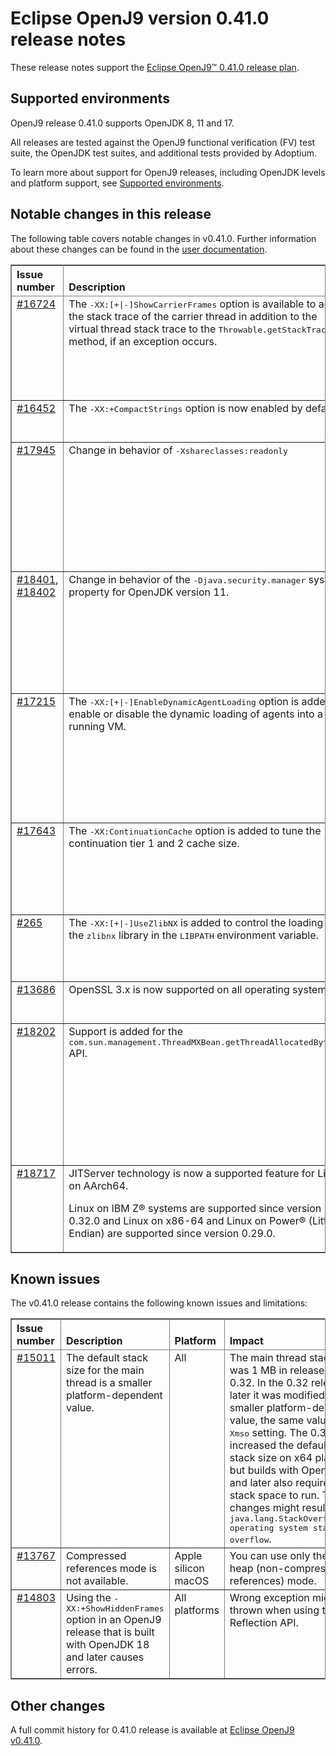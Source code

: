 <!--
* Copyright (c) 2023 IBM Corp. and others
*
* This program and the accompanying materials are made
* available under the terms of the Eclipse Public License 2.0
* which accompanies this distribution and is available at
* https://www.eclipse.org/legal/epl-2.0/ or the Apache
* License, Version 2.0 which accompanies this distribution and
* is available at https://www.apache.org/licenses/LICENSE-2.0.
*
* This Source Code may also be made available under the
* following Secondary Licenses when the conditions for such
* availability set forth in the Eclipse Public License, v. 2.0
* are satisfied: GNU General Public License, version 2 with
* the GNU Classpath Exception [1] and GNU General Public
* License, version 2 with the OpenJDK Assembly Exception [2].
*
* [1] https://www.gnu.org/software/classpath/license.html
* [2] https://openjdk.org/legal/assembly-exception.html
*
* SPDX-License-Identifier: EPL-2.0 OR Apache-2.0 OR GPL-2.0-only WITH Classpath-exception-2.0 OR GPL-2.0-only WITH OpenJDK-assembly-exception-1.0
-->

# Eclipse OpenJ9 version 0.41.0 release notes

These release notes support the [Eclipse OpenJ9&trade; 0.41.0 release plan](https://projects.eclipse.org/projects/technology.openj9/releases/0.41.0/plan).

## Supported environments

OpenJ9 release 0.41.0 supports OpenJDK 8, 11 and 17.

All releases are tested against the OpenJ9 functional verification (FV) test suite, the OpenJDK test suites, and additional tests provided by Adoptium.

To learn more about support for OpenJ9 releases, including OpenJDK levels and platform support, see [Supported environments](https://eclipse.org/openj9/docs/openj9_support/index.html).

## Notable changes in this release

The following table covers notable changes in v0.41.0. Further information about these changes can be found in the [user documentation](https://www.eclipse.org/openj9/docs/version0.41/).

<table cellpadding="4" cellspacing="0" summary="" width="100%" rules="all" frame="border" border="1"><thead align="left">
<tr>
<th valign="bottom">Issue number</th>
<th valign="bottom">Description</th>
<th valign="bottom">Version / Platform</th>
<th valign="bottom">Impact</th>
</tr>
</thead>
<tbody>

<tr>
<td valign="top"><a href="https://github.com/eclipse-openj9/openj9/issues/16724">#16724</a></td>
<td valign="top">The <tt>-XX:[+|-]ShowCarrierFrames</tt> option is available to add the stack trace of the carrier thread in addition to the virtual thread stack trace to the <tt>Throwable.getStackTrace()</tt> method, if an exception occurs.</td>
<td valign="top">OpenJDK 21 and later</td>
<td valign="top">A VM maintains multiple platform threads that are used as carrier threads to run the virtual threads. Earlier, if an exception occurred on running the virtual threads, the thread dumps did not include stack frames from the carrier thread's stack. You can use the <tt>-XX:+ShowCarrierFrames</tt> option to add the stack trace of the carrier thread in addition to the virtual thread stack trace to the <tt>Throwable.getStackTrace()</tt> method, if an exception occurs. </td>
</tr>

<tr>
<td valign="top"><a href="https://github.com/eclipse-openj9/openj9/issues/16452">#16452</a></td>
<td valign="top">The <tt>-XX:+CompactStrings</tt> option is now enabled by default</td>
<td valign="top">OpenJDK 11 and later</td>
<td valign="top">Like HotSpot, the <tt>-XX:+CompactStrings</tt> option is now enabled by default on Java&trade; 11 and later. In the earlier versions, this option is disabled by default.</td>
</tr>

<tr>
<td valign="top"><a href="https://github.com/eclipse-openj9/openj9/issues/17945">#17945</a></td>
<td valign="top">Change in behavior of <tt>-Xshareclasses:readonly</tt></td>
<td valign="top">All versions (Linux&reg;)</td>
<td valign="top">In the earlier releases, if the <tt>-Xshareclasses:readonly</tt> option and the JITServer AOT cache feature were both enabled at the same time at a JITServer client, the client could not use the JITServer AOT cache because the cache for storing data that the JITServer AOT cache needed was read-only.
Now, with the change in behavior of the <tt>-Xshareclasses:readonly</tt> option, the shared class cache startup creates a temporary new (writable) top layer that the JITServer AOT cache can use to store data that it needs to function.</td>
</tr>

<tr>
<td valign="top"><a href="https://github.com/eclipse-openj9/openj9/issues/18401">#18401</a>, <a href="https://github.com/eclipse-openj9/openj9/issues/18402">#18402</a></td>
<td valign="top">Change in behavior of the <tt>-Djava.security.manager</tt> system property for OpenJDK version 11.</td>
<td valign="top">OpenJDK 11</td>
<td valign="top">

In OpenJDK versions before version 18, the runtime attempts to load a <tt>SecurityManager</tt> with the class name <tt>allow</tt> or <tt>disallow</tt> resulted in an error and the application was not starting.

To resolve this issue, OpenJDK version 17 ignores these options. With this release, OpenJDK version 11 also ignores these options. 
</td>
</tr>

<tr>
<td valign="top"><a href="https://github.com/eclipse-openj9/openj9/issues/17215">#17215</a></td>
<td valign="top">The <tt>-XX:[+|-]EnableDynamicAgentLoading</tt> option is added to enable or disable the dynamic loading of agents into a running VM.</tt></td>
<td valign="top">All versions</td>
<td valign="top">With the Attach API, your application can load an agent dynamically into a running VM to run tasks. You can disable the dynamic loading of the agents into a VM after startup with the <tt>-XX:-EnableDynamicAgentLoading</tt> option to prevent the misuse of the Attach API to dynamically load an agent without the approval of the application owner.<br>For Java 21 and later, warnings are issued when the agents are loaded dynamically without specifying the <tt>-XX:+EnableDynamicAgentLoading</tt> option and the same agents were not loaded before.</td>
</tr>
<tr>
<td valign="top"><a href="https://github.com/eclipse-openj9/openj9/issues/17643">#17643</a></td>
<td valign="top">The <tt>-XX:ContinuationCache</tt> option is added to tune the continuation tier 1 and 2 cache size.</tt></td>
<td valign="top">OpenJDK 21 and later</td>
<td valign="top">New continuations can reuse the cached structure instead of allocating new memory for it. The continuation cache is implemented in two tiers, tier 1 and tier 2. You can set the maximum size for the two tiers with the <tt>-XX:ContinuationCache</tt> option. If an application uses more than 10000 virtual threads, setting a larger cache size might improve performance.</td>
</tr>
<tr>
<td valign="top"><a href="https://github.com/ibmruntimes/openj9-openjdk-jdk17/pull/265">#265</a></td>
<td valign="top">The <tt>-XX:[+|-]UseZlibNX</tt> is added to control the loading of the <tt>zlibnx</tt> library in the <tt>LIBPATH</tt> environment variable.</td>
<td valign="top">All versions (AIX&reg;)</td>
<td valign="top">The AIX system adds the <tt>zlibNX</tt> library location, if available, to the <tt>LIBPATH</tt> variable by default. But, having the <tt>zlibNX</tt> library directory location in the <tt>LIBPATH</tt> variable might cause some issues. You can disable adding of the <tt>zlibNX</tt> library location to that variable with the <tt>-XX:-UseZlibNX</tt> option.</td>
</tr>
<tr>
<td valign="top"><a href="https://github.com/eclipse-openj9/openj9/issues/13686">#13686</a></td>
<td valign="top">OpenSSL 3.x is now supported on all operating systems.</td>
<td valign="top">All versions</td>
<td valign="top">In the earlier releases, OpenSSL 3.x was supported only on Linux. Now, OpenSSL 3.x is supported on all operating systems.</td>
</tr>
<tr>
<td valign="top"><a href="https://github.com/eclipse-openj9/openj9/issues/18202">#18202</a></td>
<td valign="top">Support is added for the <tt>com.sun.management.ThreadMXBean.getThreadAllocatedBytes()</tt> API.</td>
<td valign="top">All versions (All operating systems except z/OS&reg;)</td>
<td valign="top">In the earlier releases, thread memory allocation measurement was not supported. With this release, the OpenJ9 VM implementation supports thread memory allocation measurement (<tt>com.sun.management.ThreadMXBean.getThreadAllocatedBytes()</tt> API). The <tt>isThreadAllocatedMemorySupported()</tt> method now returns true instead of false. The <tt>setThreadAllocatedMemoryEnabled()</tt> and <tt>isThreadAllocatedMemoryEnabled()</tt> methods do not throw the "UnsupportedOperationException" error now and are enabled by default.</td>
</tr>
<tr><td valign="top"><a href="https://github.com/eclipse-openj9/openj9/issues/18717">#18717</td>
<td valign="top">JITServer technology is now a supported feature for Linux on AArch64.

 Linux on IBM Z&reg; systems are supported since version 0.32.0 and Linux on x86-64 and Linux on Power&reg; (Little Endian) are supported since version 0.29.0.</td>
<td valign="top">All versions (Linux on AArch64)</td>
<td valign="top">JITServer decouples the JIT compiler from the OpenJ9 VM, freeing up CPU and memory for an application. JITServer then runs in its own process, either locally or on a remote machine, where resources can be separately managed.</td>
</tr>

</tbody>
</table>

## Known issues

The v0.41.0 release contains the following known issues and limitations:

<table cellpadding="4" cellspacing="0" summary="" width="100%" rules="all" frame="border" border="1">
<thead align="left">
<tr>
<th valign="bottom">Issue number</th>
<th valign="bottom">Description</th>
<th valign="bottom">Platform</th>
<th valign="bottom">Impact</th>
<th valign="bottom">Workaround</th>
</tr>
</thead>

<tbody>
<tr>
<td valign="top"><a href="https://github.com/eclipse-openj9/openj9/issues/15011">#15011</a></td>
<td valign="top">The default stack size for the main thread is a smaller platform-dependent value.</td>
<td valign="top">All</td>
<td valign="top">The main thread stack size was 1 MB in releases before 0.32. In the 0.32 release and later it was modified to a smaller
platform-dependent value, the same value as the <tt>-Xmso</tt> setting. The 0.33 release increased the default <tt>-Xmso</tt> stack size
on x64 platforms, but builds with OpenJDK 17 and later also require more stack space to run. These changes might result in a
<tt>java.lang.StackOverflowError: operating system stack overflow</tt>.</td>
<td valign="top">Use <tt>-Xmso</tt> to set the default stack size. See the default value by using <tt>-verbose:sizes</tt>.</td>
</tr>

<tr>
<td valign="top"><a href="https://github.com/eclipse-openj9/openj9/issues/13767">#13767</a></td>
<td valign="top">Compressed references mode is not available.</td>
<td valign="top">Apple silicon macOS</td>
<td valign="top">You can use only the large heap (non-compressed references) mode.</td>
<td valign="top">None</td>
</tr>

<tr>
<td valign="top"><a href="https://github.com/eclipse-openj9/openj9/issues/14803">#14803</a></td>
<td valign="top">Using the <tt>-XX:+ShowHiddenFrames</tt> option in an OpenJ9 release that is built with OpenJDK 18 and later causes errors.</td>
<td valign="top">All platforms</td>
<td valign="top">Wrong exception might be thrown when using the Reflection API.</td>
<td valign="top">Avoid using the <tt>-XX:+ShowHiddenFrames</tt> option with OpenJDK 18 and later.</td>
</tr>

</tbody>
</table>

## Other changes

A full commit history for 0.41.0 release is available at [Eclipse OpenJ9 v0.41.0](https://github.com/eclipse-openj9/openj9/releases/tag/openj9-0.41.0).
